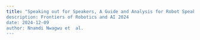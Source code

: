 ```yaml
---
title: "Speaking out for Speakers, A Guide and Analysis for Robot Speakers to Facilitate More Consistent HRI” 
description: Frontiers of Robotics and AI 2024
date: 2024-12-09
author: Nnamdi Nwagwu et  al.
---
```


